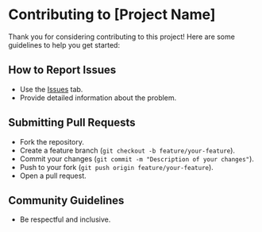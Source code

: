 # Contributing to [Project Name]
 
Thank you for considering contributing to this project! Here are some guidelines to help you get started:
 
## How to Report Issues
- Use the [Issues](https://github.com/your-repo/issues) tab.
- Provide detailed information about the problem.
 
## Submitting Pull Requests
- Fork the repository.
- Create a feature branch (`git checkout -b feature/your-feature`).
- Commit your changes (`git commit -m "Description of your changes"`).
- Push to your fork (`git push origin feature/your-feature`).
- Open a pull request.
  
## Community Guidelines
- Be respectful and inclusive.
